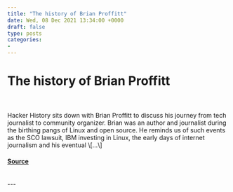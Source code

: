 ```yaml
---
title: "The history of Brian Proffitt"
date: Wed, 08 Dec 2021 13:34:00 +0000
draft: false
type: posts
categories: 
- 
---
```

# The history of Brian Proffitt

<br/>

<br/>
Hacker History sits down with Brian Proffitt to discuss his journey from tech journalist to community organizer. Brian was an author and journalist during the birthing pangs of Linux and open source. He reminds us of such events as the SCO lawsuit, IBM investing in Linux, the early days of internet journalism and his eventual \[…\]

#### [Source](https://hackerhistory.com/podcast/the-history-of-brian-proffitt/)

<br/>
---
